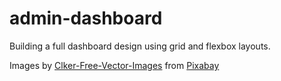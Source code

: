 # admin-dashboard
Building a full dashboard design using grid and flexbox layouts.

Images by <a href="https://pixabay.com/users/clker-free-vector-images-3736/?utm_source=link-attribution&amp;utm_medium=referral&amp;utm_campaign=image&amp;utm_content=24633">Clker-Free-Vector-Images</a> from <a href="https://pixabay.com//?utm_source=link-attribution&amp;utm_medium=referral&amp;utm_campaign=image&amp;utm_content=24633">Pixabay</a>
